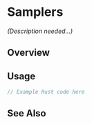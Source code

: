 # Samplers

*(Description needed...)*

## Overview

## Usage

```rust
// Example Rust code here
```

## See Also

